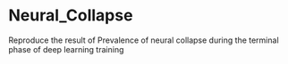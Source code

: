 # Neural_Collapse
 Reproduce the result of Prevalence of neural collapse during the terminal phase of deep learning training
